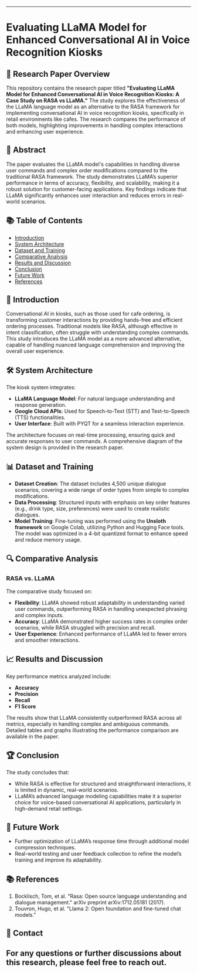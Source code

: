 ---------
# Evaluating LLaMA Model for Enhanced Conversational AI in Voice Recognition Kiosks

## 📄 Research Paper Overview

This repository contains the research paper titled **"Evaluating LLaMA Model for Enhanced Conversational AI in Voice Recognition Kiosks: A Case Study on RASA vs LLaMA."** The study explores the effectiveness of the LLaMA language model as an alternative to the RASA framework for implementing conversational AI in voice recognition kiosks, specifically in retail environments like cafes. The research compares the performance of both models, highlighting improvements in handling complex interactions and enhancing user experience.

## 📝 Abstract

The paper evaluates the LLaMA model's capabilities in handling diverse user commands and complex order modifications compared to the traditional RASA framework. The study demonstrates LLaMA’s superior performance in terms of accuracy, flexibility, and scalability, making it a robust solution for customer-facing applications. Key findings indicate that LLaMA significantly enhances user interaction and reduces errors in real-world scenarios.

## 📚 Table of Contents

- [Introduction](#introduction)
- [System Architecture](#system-architecture)
- [Dataset and Training](#dataset-and-training)
- [Comparative Analysis](#comparative-analysis)
- [Results and Discussion](#results-and-discussion)
- [Conclusion](#conclusion)
- [Future Work](#future-work)
- [References](#references)

## 🚀 Introduction

Conversational AI in kiosks, such as those used for cafe ordering, is transforming customer interactions by providing hands-free and efficient ordering processes. Traditional models like RASA, although effective in intent classification, often struggle with understanding complex commands. This study introduces the LLaMA model as a more advanced alternative, capable of handling nuanced language comprehension and improving the overall user experience.

## 🛠️ System Architecture

The kiosk system integrates:
- **LLaMA Language Model**: For natural language understanding and response generation.
- **Google Cloud APIs**: Used for Speech-to-Text (STT) and Text-to-Speech (TTS) functionalities.
- **User Interface**: Built with PYQT for a seamless interaction experience.

The architecture focuses on real-time processing, ensuring quick and accurate responses to user commands. A comprehensive diagram of the system design is provided in the research paper.

## 📊 Dataset and Training

- **Dataset Creation**: The dataset includes 4,500 unique dialogue scenarios, covering a wide range of order types from simple to complex modifications.
- **Data Processing**: Structured inputs with emphasis on key order features (e.g., drink type, size, preferences) were used to create realistic dialogues.
- **Model Training**: Fine-tuning was performed using the **Unsloth framework** on Google Colab, utilizing Python and Hugging Face tools. The model was optimized in a 4-bit quantized format to enhance speed and reduce memory usage.

## 🔍 Comparative Analysis

### RASA vs. LLaMA

The comparative study focused on:
- **Flexibility**: LLaMA showed robust adaptability in understanding varied user commands, outperforming RASA in handling unexpected phrasing and complex inputs.
- **Accuracy**: LLaMA demonstrated higher success rates in complex order scenarios, while RASA struggled with precision and recall.
- **User Experience**: Enhanced performance of LLaMA led to fewer errors and smoother interactions.

## 📈 Results and Discussion

Key performance metrics analyzed include:
- **Accuracy**
- **Precision**
- **Recall**
- **F1 Score**

The results show that LLaMA consistently outperformed RASA across all metrics, especially in handling complex and ambiguous commands. Detailed tables and graphs illustrating the performance comparison are available in the paper.

## 🏆 Conclusion

The study concludes that:
- While RASA is effective for structured and straightforward interactions, it is limited in dynamic, real-world scenarios.
- LLaMA’s advanced language modeling capabilities make it a superior choice for voice-based conversational AI applications, particularly in high-demand retail settings.

## 🔮 Future Work

- Further optimization of LLaMA’s response time through additional model compression techniques.
- Real-world testing and user feedback collection to refine the model’s training and improve its adaptability.

## 📚 References

1. Bocklisch, Tom, et al. "Rasa: Open source language understanding and dialogue management." arXiv preprint arXiv:1712.05181 (2017).
2. Touvron, Hugo, et al. "Llama 2: Open foundation and fine-tuned chat models."

## 💬 Contact

For any questions or further discussions about this research, please feel free to reach out.
-------
